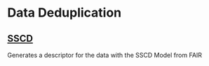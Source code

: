 # Data Deduplication

## [SSCD](https://github.com/facebookresearch/sscd-copy-detection)

Generates a descriptor for the data with the SSCD Model from FAIR